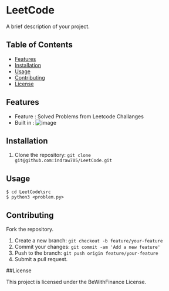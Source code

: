 # LeetCode


A brief description of your project.

## Table of Contents
- [Features](#features)
- [Installation](#installation)
- [Usage](#usage)
- [Contributing](#contributing)
- [License](#license)

## Features


- Feature : Solved Problems from Leetcode Challanges
- Built in : ![image](https://github.com/indraw705/LeetCode/assets/13429596/ff79ddef-2390-4a38-ad73-1478d255d411)

## Installation


1. Clone the repository: `git clone  git@github.com:indraw705/LeetCode.git`


## Usage


```shell
$ cd LeetCode\src
$ python3 <problem.py>
```
## Contributing

Fork the repository.
1. Create a new branch: `git checkout -b feature/your-feature`
2. Commit your changes: `git commit -am 'Add a new feature'`
3. Push to the branch: `git push origin feature/your-feature`
4. Submit a pull request.

##License

This project is licensed under the BeWithFinance License.

